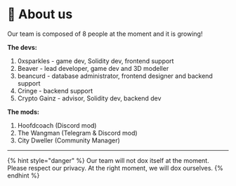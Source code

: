 # 🤸 About us

Our team is composed of 8 people at the moment and it is growing!

**The devs:**

1. 0xsparkles - game dev, Solidity dev, frontend support
2. Beaver - lead developer, game dev and 3D modeller
3. beancurd - database administrator, frontend designer and backend support
4. Cringe - backend support
5. Crypto Gainz - advisor, Solidity dev, backend dev

**The mods:**

1. Hoofdcoach (Discord mod)
2. The Wangman (Telegram & Discord mod)
3. City Dweller (Community Manager)

****

{% hint style="danger" %}
Our team will not dox itself at the moment. Please respect our privacy. At the right moment, we will dox ourselves.
{% endhint %}
